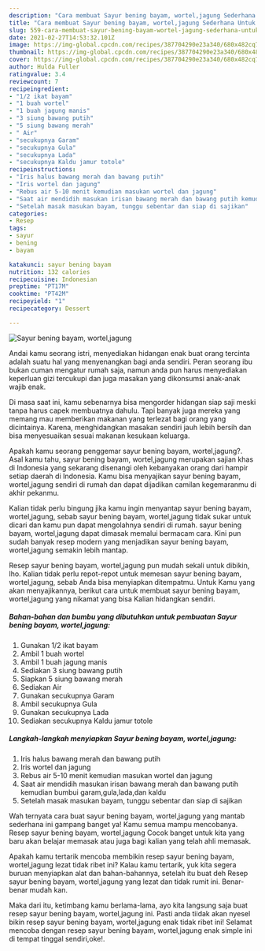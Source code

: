 ```yaml
---
description: "Cara membuat Sayur bening bayam, wortel,jagung Sederhana Untuk Jualan"
title: "Cara membuat Sayur bening bayam, wortel,jagung Sederhana Untuk Jualan"
slug: 559-cara-membuat-sayur-bening-bayam-wortel-jagung-sederhana-untuk-jualan
date: 2021-02-27T14:53:32.101Z
image: https://img-global.cpcdn.com/recipes/387704290e23a340/680x482cq70/sayur-bening-bayam-worteljagung-foto-resep-utama.jpg
thumbnail: https://img-global.cpcdn.com/recipes/387704290e23a340/680x482cq70/sayur-bening-bayam-worteljagung-foto-resep-utama.jpg
cover: https://img-global.cpcdn.com/recipes/387704290e23a340/680x482cq70/sayur-bening-bayam-worteljagung-foto-resep-utama.jpg
author: Hulda Fuller
ratingvalue: 3.4
reviewcount: 7
recipeingredient:
- "1/2 ikat bayam"
- "1 buah wortel"
- "1 buah jagung manis"
- "3 siung bawang putih"
- "5 siung bawang merah"
- " Air"
- "secukupnya Garam"
- "secukupnya Gula"
- "secukupnya Lada"
- "secukupnya Kaldu jamur totole"
recipeinstructions:
- "Iris halus bawang merah dan bawang putih"
- "Iris wortel dan jagung"
- "Rebus air 5-10 menit kemudian masukan wortel dan jagung"
- "Saat air mendidih masukan irisan bawang merah dan bawang putih kemudian bumbui garam,gula,lada,dan kaldu"
- "Setelah masak masukan bayam, tunggu sebentar dan siap di sajikan"
categories:
- Resep
tags:
- sayur
- bening
- bayam

katakunci: sayur bening bayam 
nutrition: 132 calories
recipecuisine: Indonesian
preptime: "PT17M"
cooktime: "PT42M"
recipeyield: "1"
recipecategory: Dessert

---
```



![Sayur bening bayam, wortel,jagung](https://img-global.cpcdn.com/recipes/387704290e23a340/680x482cq70/sayur-bening-bayam-worteljagung-foto-resep-utama.jpg)

Andai kamu seorang istri, menyediakan hidangan enak buat orang tercinta adalah suatu hal yang menyenangkan bagi anda sendiri. Peran seorang ibu bukan cuman mengatur rumah saja, namun anda pun harus menyediakan keperluan gizi tercukupi dan juga masakan yang dikonsumsi anak-anak wajib enak.

Di masa  saat ini, kamu sebenarnya bisa mengorder hidangan siap saji meski tanpa harus capek membuatnya dahulu. Tapi banyak juga mereka yang memang mau memberikan makanan yang terlezat bagi orang yang dicintainya. Karena, menghidangkan masakan sendiri jauh lebih bersih dan bisa menyesuaikan sesuai makanan kesukaan keluarga. 



Apakah kamu seorang penggemar sayur bening bayam, wortel,jagung?. Asal kamu tahu, sayur bening bayam, wortel,jagung merupakan sajian khas di Indonesia yang sekarang disenangi oleh kebanyakan orang dari hampir setiap daerah di Indonesia. Kamu bisa menyajikan sayur bening bayam, wortel,jagung sendiri di rumah dan dapat dijadikan camilan kegemaranmu di akhir pekanmu.

Kalian tidak perlu bingung jika kamu ingin menyantap sayur bening bayam, wortel,jagung, sebab sayur bening bayam, wortel,jagung tidak sukar untuk dicari dan kamu pun dapat mengolahnya sendiri di rumah. sayur bening bayam, wortel,jagung dapat dimasak memalui bermacam cara. Kini pun sudah banyak resep modern yang menjadikan sayur bening bayam, wortel,jagung semakin lebih mantap.

Resep sayur bening bayam, wortel,jagung pun mudah sekali untuk dibikin, lho. Kalian tidak perlu repot-repot untuk memesan sayur bening bayam, wortel,jagung, sebab Anda bisa menyiapkan ditempatmu. Untuk Kamu yang akan menyajikannya, berikut cara untuk membuat sayur bening bayam, wortel,jagung yang nikamat yang bisa Kalian hidangkan sendiri.

<!--inarticleads1-->

##### Bahan-bahan dan bumbu yang dibutuhkan untuk pembuatan Sayur bening bayam, wortel,jagung:

1. Gunakan 1/2 ikat bayam
1. Ambil 1 buah wortel
1. Ambil 1 buah jagung manis
1. Sediakan 3 siung bawang putih
1. Siapkan 5 siung bawang merah
1. Sediakan  Air
1. Gunakan secukupnya Garam
1. Ambil secukupnya Gula
1. Gunakan secukupnya Lada
1. Sediakan secukupnya Kaldu jamur totole




<!--inarticleads2-->

##### Langkah-langkah menyiapkan Sayur bening bayam, wortel,jagung:

1. Iris halus bawang merah dan bawang putih
1. Iris wortel dan jagung
1. Rebus air 5-10 menit kemudian masukan wortel dan jagung
1. Saat air mendidih masukan irisan bawang merah dan bawang putih kemudian bumbui garam,gula,lada,dan kaldu
1. Setelah masak masukan bayam, tunggu sebentar dan siap di sajikan




Wah ternyata cara buat sayur bening bayam, wortel,jagung yang mantab sederhana ini gampang banget ya! Kamu semua mampu mencobanya. Resep sayur bening bayam, wortel,jagung Cocok banget untuk kita yang baru akan belajar memasak atau juga bagi kalian yang telah ahli memasak.

Apakah kamu tertarik mencoba membikin resep sayur bening bayam, wortel,jagung lezat tidak ribet ini? Kalau kamu tertarik, yuk kita segera buruan menyiapkan alat dan bahan-bahannya, setelah itu buat deh Resep sayur bening bayam, wortel,jagung yang lezat dan tidak rumit ini. Benar-benar mudah kan. 

Maka dari itu, ketimbang kamu berlama-lama, ayo kita langsung saja buat resep sayur bening bayam, wortel,jagung ini. Pasti anda tiidak akan nyesel bikin resep sayur bening bayam, wortel,jagung enak tidak ribet ini! Selamat mencoba dengan resep sayur bening bayam, wortel,jagung enak simple ini di tempat tinggal sendiri,oke!.

